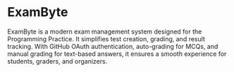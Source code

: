 # ExamByte
ExamByte is a modern exam management system designed for the Programming Practice. It simplifies test creation, grading, and result tracking. With GitHub OAuth authentication, auto-grading for MCQs, and manual grading for text-based answers, it ensures a smooth experience for students, graders, and organizers.
